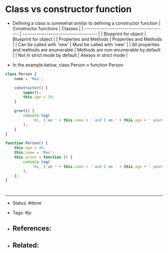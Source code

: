 # Class vs constructor function
- Defining a class is somewhat similar to defining a constructor function
| Constructor functions                     | Classes                               |
| ----------------------------------------- | ------------------------------------- |
| Blueprint for object                      | Blueprint for object                  |
| Properties and Methods                    | Properties and Methods                |
| Can be called with 'new'                  | Must be called with 'new'             |
| All properties and methods are enumerable | Methods are non-enumerable by default | 
| Not in strict mode by default             | Always in strict mode                 |

- In the example below, class Person $\approx$ function Person

```js
class Person {
    name = 'Max';

    constructor() {
        super();
        this.age = 30;
    }

    greet() {
        console.log(
            'Hi, I am ' + this.name + ' and I am ' + this.age + ' years old.'
        );
    }
}

function Person() {
    this.age = 30;
    this.name = 'Max';
    this.greet = function () {
        console.log(
            'Hi, I am ' + this.name + ' and I am ' + this.age + ' years old.'
        );
    };
}
```




# 

---
- Status: #done 

- Tags: #js

- References:
	- 

- Related:
	- 
